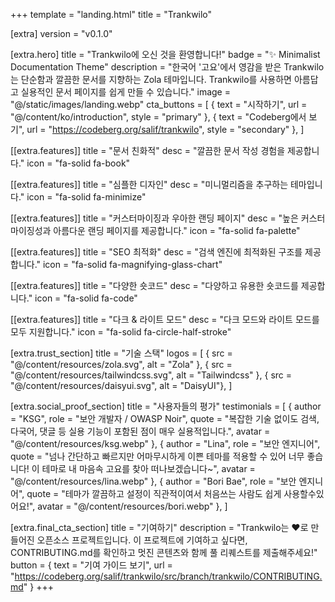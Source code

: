 +++
template = "landing.html"
title = "Trankwilo"

[extra]
version = "v0.1.0"

[extra.hero]
title = "Trankwilo에 오신 것을 환영합니다!"
badge = "✨ Minimalist Documentation Theme"
description = "한국어 '고요'에서 영감을 받은 Trankwilo는 단순함과 깔끔한 문서를 지향하는 Zola 테마입니다. Trankwilo를 사용하면 아름답고 실용적인 문서 페이지를 쉽게 만들 수 있습니다."
image = "@/static/images/landing.webp"
cta_buttons = [
    { text = "시작하기", url = "@/content/ko/introduction", style = "primary" },
    { text = "Codeberg에서 보기", url = "https://codeberg.org/salif/trankwilo", style = "secondary" },
]

[[extra.features]]
title = "문서 친화적"
desc = "깔끔한 문서 작성 경험을 제공합니다."
icon = "fa-solid fa-book"

[[extra.features]]
title = "심플한 디자인"
desc = "미니멀리즘을 추구하는 테마입니다."
icon = "fa-solid fa-minimize"

[[extra.features]]
title = "커스터마이징과 우아한 랜딩 페이지"
desc = "높은 커스터마이징성과 아름다운 랜딩 페이지를 제공합니다."
icon = "fa-solid fa-palette"

[[extra.features]]
title = "SEO 최적화"
desc = "검색 엔진에 최적화된 구조를 제공합니다."
icon = "fa-solid fa-magnifying-glass-chart"

[[extra.features]]
title = "다양한 숏코드"
desc = "다양하고 유용한 숏코드를 제공합니다."
icon = "fa-solid fa-code"

[[extra.features]]
title = "다크 & 라이트 모드"
desc = "다크 모드와 라이트 모드를 모두 지원합니다."
icon = "fa-solid fa-circle-half-stroke"

[extra.trust_section]
title = "기술 스택"
logos = [
    { src = "@/content/resources/zola.svg", alt = "Zola" },
    { src = "@/content/resources/tailwindcss.svg", alt = "Tailwindcss" },
    { src = "@/content/resources/daisyui.svg", alt = "DaisyUI"},
]

[extra.social_proof_section]
title = "사용자들의 평가"
testimonials = [
    { author = "KSG", role = "보안 개발자 / OWASP Noir", quote = "복잡한 기술 없이도 검색, 다국어, 댓글 등 실용 기능이 포함된 점이 매우 실용적입니다.", avatar = "@/content/resources/ksg.webp" },
    { author = "Lina", role = "보안 엔지니어", quote = "넘나 간단하고 빠르지만 어마무시하게 이쁜 테마를 적용할 수 있어 너무 좋습니다! 이 테마로 내 마음속 고요를 찾아 떠나보겠습니다~", avatar = "@/content/resources/lina.webp" },
    { author = "Bori Bae", role = "보안 엔지니어", quote = "테마가 깔끔하고 설정이 직관적이여서 처음쓰는 사람도 쉽게 사용할수있어요!", avatar = "@/content/resources/bori.webp" },
]

[extra.final_cta_section]
title = "기여하기"
description = "Trankwilo는 ❤️로 만들어진 오픈소스 프로젝트입니다. 이 프로젝트에 기여하고 싶다면, CONTRIBUTING.md를 확인하고 멋진 콘텐츠와 함께 풀 리퀘스트를 제출해주세요!"
button = { text = "기여 가이드 보기", url = "https://codeberg.org/salif/trankwilo/src/branch/trankwilo/CONTRIBUTING.md" }
+++
